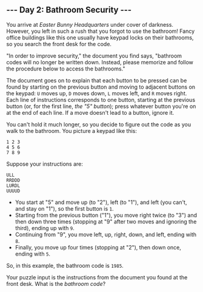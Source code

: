 ## \--- Day 2: Bathroom Security ---

You arrive at *Easter Bunny Headquarters* under cover of darkness.
However, you left in such a rush that you forgot to use the bathroom\!
Fancy office buildings like this one usually have keypad locks on their
bathrooms, so you search the front desk for the code.

"In order to improve security," the document you find says, "bathroom
codes will no longer be written down. Instead, please memorize and
follow the procedure below to access the bathrooms."

The document goes on to explain that each button to be pressed can be
found by starting on the previous button and moving to adjacent buttons
on the keypad: `U` moves up, `D` moves down, `L` moves left, and `R`
moves right. Each line of instructions corresponds to one button,
starting at the previous button (or, for the first line, *the "5"
button*); press whatever button you're on at the end of each line. If a
move doesn't lead to a button, ignore it.

You can't hold it much longer, so you decide to figure out the code as
you walk to the bathroom. You picture a keypad like this:

    1 2 3
    4 5 6
    7 8 9

Suppose your instructions are:

    ULL
    RRDDD
    LURDL
    UUUUD

  - You start at "5" and move up (to "2"), left (to "1"), and left (you
    can't, and stay on "1"), so the first button is `1`.
  - Starting from the previous button ("1"), you move right twice (to
    "3") and then down three times (stopping at "9" after two moves and
    ignoring the third), ending up with `9`.
  - Continuing from "9", you move left, up, right, down, and left,
    ending with `8`.
  - Finally, you move up four times (stopping at "2"), then down once,
    ending with `5`.

So, in this example, the bathroom code is `1985`.

Your puzzle input is the instructions from the document you found at the
front desk. What is the *bathroom code*?

